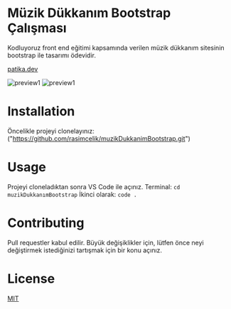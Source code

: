 # Müzik Dükkanım Bootstrap Çalışması

Kodluyoruz front end eğitimi kapsamında verilen müzik dükkanım sitesinin bootstrap ile tasarımı ödevidir.

[patika.dev](https://www.patika.dev)

![preview1](preview.png)
![preview1](preview2.png)

# Installation

Öncelikle projeyi clonelayınız: ("https://github.com/rasimcelik/muzikDukkanimBootstrap.git")

# Usage

Projeyi cloneladıktan sonra VS Code ile açınız.
Terminal:
`cd muzikDukkanımBootstrap`
İkinci olarak:
`code .`

# Contributing

Pull requestler kabul edilir. Büyük değişiklikler için, lütfen önce neyi değiştirmek istediğinizi tartışmak için bir konu açınız.

# License

[MIT](https://choosealicense.com/licenses/mit/)
